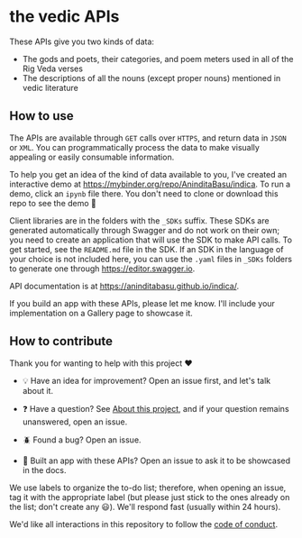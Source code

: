# the vedic APIs

These APIs give you two kinds of data: 

- The gods and poets, their categories, and poem meters used in all of the Rig Veda verses
- The descriptions of all the nouns (except proper nouns) mentioned in vedic literature

## How to use

The APIs are available through `GET` calls over `HTTPS`, and return data in `JSON` or `XML`. You can programmatically process the data to make visually appealing or easily consumable information.

To help you get an idea of the kind of data available to you, I've created an interactive demo at https://mybinder.org/repo/AninditaBasu/indica. To run a demo, click an `ipynb` file there. You don't need to clone or download this repo to see the demo :slightly_smiling_face:

Client libraries are in the folders with the `_SDKs` suffix. These SDKs are generated automatically through Swagger and do not work on their own; you need to create an application that will use the SDK to make API calls. To get started, see the `README.md` file in the SDK. If an SDK in the language of your choice is not included here, you can use the `.yaml` files in `_SDKs` folders to generate one through https://editor.swagger.io.

API documentation is at https://aninditabasu.github.io/indica/.

If you build an app with these APIs, please let me know. I'll include your implementation on a Gallery page to showcase it.

## How to contribute

Thank you for wanting to help with this project :heart:

- :bulb: Have an idea for improvement? Open an issue first, and let's talk about it.

- :question: Have a question? See [About this project](https://aninditabasu.github.io/indica/html/about.html), and if your question remains unanswered, open an issue.

- :beetle: Found a bug? Open an issue.

- :tada: Built an app with these APIs? Open an issue to ask it to be showcased in the docs.

We use labels to organize the to-do list; therefore, when opening an issue, tag it with the appropriate label (but please just stick to the ones already on the list; don't create any :smiley:). We'll respond fast (usually within 24 hours).

We'd like all interactions in this repository to follow the [code of conduct](code-of-conduct.md).
